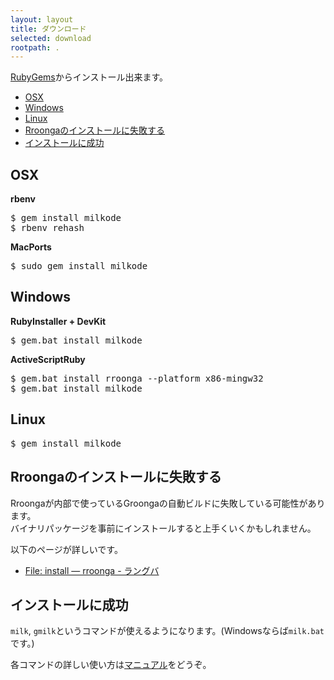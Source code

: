 ```yaml
---
layout: layout
title: ダウンロード
selected: download
rootpath: .
---
```

[RubyGems](https://rubygems.org/gems/milkode)からインストール出来ます。

- [OSX](#osx)
- [Windows](#windows)
- [Linux](#linux)
- [Rroongaのインストールに失敗する](#install-rroonga)
- [インストールに成功](#success)

## <a id="osx"></a> OSX 
**rbenv**

<pre>
$ gem install milkode
$ rbenv rehash
</pre>

**MacPorts**

<pre>
$ sudo gem install milkode
</pre>

## <a id="windows"></a> Windows

**RubyInstaller + DevKit**

<pre>
$ gem.bat install milkode
</pre>

**ActiveScriptRuby**

<pre>
$ gem.bat install rroonga --platform x86-mingw32
$ gem.bat install milkode
</pre>
 
## <a id="linux"></a> Linux

<pre>
$ gem install milkode
</pre>

## <a id="install-rroonga"></a> Rroongaのインストールに失敗する

Rroongaが内部で使っているGroongaの自動ビルドに失敗している可能性があります。<br>
バイナリパッケージを事前にインストールすると上手くいくかもしれません。

以下のページが詳しいです。

- [File: install — rroonga - ラングバ](http://ranguba.org/rroonga/ja/file.install.html)

## <a id="success"></a> インストールに成功

`milk`, `gmilk`というコマンドが使えるようになります。(Windowsならば`milk.bat`です。)

各コマンドの詳しい使い方は[マニュアル](./manual.html)をどうぞ。
